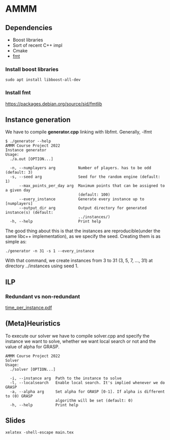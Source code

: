 # AMMM

## Dependencies

- Boost libraries 
- Sort of recent C++ impl
- Cmake
- [fmt](https://github.com/fmtlib/fmt)

### Install boost libraries 

```
sudo apt install libboost-all-dev
```
### Install fmt
https://packages.debian.org/source/sid/fmtlib

## Instance generation

We have to compile **generator.cpp** linking with libfmt. Generally, -lfmt 
```
$ ./generator --help
AMMM Course Project 2022
Instance generator
Usage:
  ./a.out [OPTION...]

  -n, --numplayers arg          Number of players. has to be odd (default: 3)
  -s, --seed arg                Seed for the random engine (default: 1)
      --max_points_per_day arg  Maximum points that can be assigned to a given day 
                                (default: 100)
      --every_instance          Generate every instance up to [numplayers]
      --output_dir arg          Output directory for generated instance(s) (default: 
                                ../instances/)
  -h, --help                    Print help
```

The good thing about this is that the instances are reproducible(under the same libc++ implementation), as we specify the seed. Creating them is as simple as:

```
./generator -n 31 -s 1 --every_instance
```

With that command, we create instances from 3 to 31 (3, 5, 7, ..., 31) at directory ../instances using seed 1.

## ILP

### Redundant vs non-redundant

[time_per_instance.pdf](https://github.com/IEncinas10/AMMM/files/9900567/time_per_instance.pdf)

## (Meta)Heuristics

To execute our solver we have to compile solver.cpp and specify the instance we want to solve, whether we want local search or not and the value of alpha for GRASP.

```
AMMM Course Project 2022
Solver
Usage:
  ./solver [OPTION...]

  -i, --instance arg  Path to the instance to solve
  -l, --localsearch   Enable local search. It's implied whenever we do GRASP
  -a, --alpha arg     Set alpha for GRASP [0-1]. If alpha is different to (0) GRASP 
                      algorithm will be set (default: 0)
  -h, --help          Print help
```

## Slides

```
xelatex -shell-escape main.tex
```
